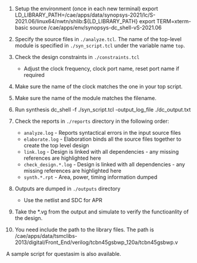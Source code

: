 1. Setup the environment (once in each new terminal)
export LD_LIBRARY_PATH=/cae/apps/data/synopsys-2021/lc/S-2021.06/linux64/nwtn/shlib:${LD_LIBRARY_PATH}
export TERM=xterm-basic
source /cae/apps/env/synopsys-dc_shell-vS-2021.06

2. Specify the source files in `./analyze.tcl`. The name of the top-level module is specified in `./syn_script.tcl` under the variable name `top`.

3. Check the design constraints in `./constraints.tcl`
   - Adjust the clock frequency, clock port name, reset port name if required

4. Make sure the name of the clock matches the one in your top script.

5. Make sure the name of the module matches the filename.

6. Run synthesis
dc_shell -f ./syn_script.tcl -output_log_file ./dc_output.txt

6. Check the reports in `./reports` directory in the following order:
   - `analyze.log`          - Reports syntactical errors in the input source files
   - `elaborate.log`        - Elaboration binds all the source files together to create the top level design
   - `link.log`             - Design is linked with all dependencies - any missing references are highlighted here
   - `check_design.*.log`   - Design is linked with all dependencies - any missing references are highlighted here
   - `synth.*.rpt`          - Area, power, timing information dumped

7. Outputs are dumped in `./outputs` directory
   - Use the netlist and SDC for APR

8. Take the *.vg from the output and simulate to verify the functioanlity of the design.

9. You need include the path to the library files. The path is /cae/apps/data/tsmclibs-2013/digital/Front_End/verilog/tcbn45gsbwp_120a/tcbn45gsbwp.v

A sample script for questasim is also available.
